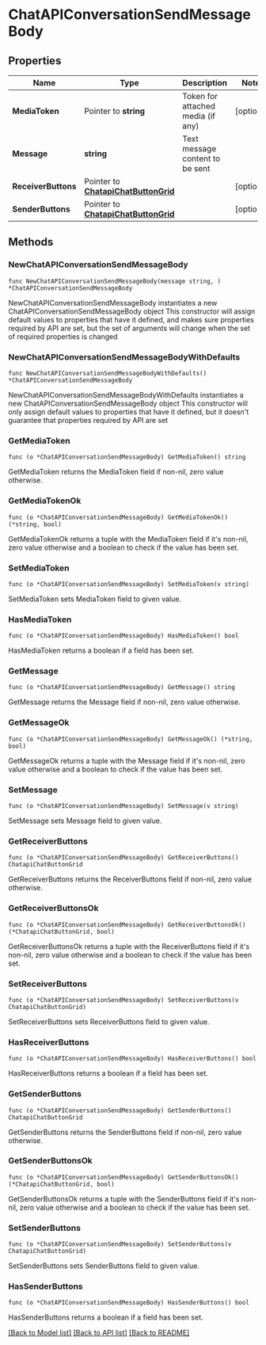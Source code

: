 # ChatAPIConversationSendMessageBody

## Properties

Name | Type | Description | Notes
------------ | ------------- | ------------- | -------------
**MediaToken** | Pointer to **string** | Token for attached media (if any) | [optional] 
**Message** | **string** | Text message content to be sent | 
**ReceiverButtons** | Pointer to [**ChatapiChatButtonGrid**](ChatapiChatButtonGrid.md) |  | [optional] 
**SenderButtons** | Pointer to [**ChatapiChatButtonGrid**](ChatapiChatButtonGrid.md) |  | [optional] 

## Methods

### NewChatAPIConversationSendMessageBody

`func NewChatAPIConversationSendMessageBody(message string, ) *ChatAPIConversationSendMessageBody`

NewChatAPIConversationSendMessageBody instantiates a new ChatAPIConversationSendMessageBody object
This constructor will assign default values to properties that have it defined,
and makes sure properties required by API are set, but the set of arguments
will change when the set of required properties is changed

### NewChatAPIConversationSendMessageBodyWithDefaults

`func NewChatAPIConversationSendMessageBodyWithDefaults() *ChatAPIConversationSendMessageBody`

NewChatAPIConversationSendMessageBodyWithDefaults instantiates a new ChatAPIConversationSendMessageBody object
This constructor will only assign default values to properties that have it defined,
but it doesn't guarantee that properties required by API are set

### GetMediaToken

`func (o *ChatAPIConversationSendMessageBody) GetMediaToken() string`

GetMediaToken returns the MediaToken field if non-nil, zero value otherwise.

### GetMediaTokenOk

`func (o *ChatAPIConversationSendMessageBody) GetMediaTokenOk() (*string, bool)`

GetMediaTokenOk returns a tuple with the MediaToken field if it's non-nil, zero value otherwise
and a boolean to check if the value has been set.

### SetMediaToken

`func (o *ChatAPIConversationSendMessageBody) SetMediaToken(v string)`

SetMediaToken sets MediaToken field to given value.

### HasMediaToken

`func (o *ChatAPIConversationSendMessageBody) HasMediaToken() bool`

HasMediaToken returns a boolean if a field has been set.

### GetMessage

`func (o *ChatAPIConversationSendMessageBody) GetMessage() string`

GetMessage returns the Message field if non-nil, zero value otherwise.

### GetMessageOk

`func (o *ChatAPIConversationSendMessageBody) GetMessageOk() (*string, bool)`

GetMessageOk returns a tuple with the Message field if it's non-nil, zero value otherwise
and a boolean to check if the value has been set.

### SetMessage

`func (o *ChatAPIConversationSendMessageBody) SetMessage(v string)`

SetMessage sets Message field to given value.


### GetReceiverButtons

`func (o *ChatAPIConversationSendMessageBody) GetReceiverButtons() ChatapiChatButtonGrid`

GetReceiverButtons returns the ReceiverButtons field if non-nil, zero value otherwise.

### GetReceiverButtonsOk

`func (o *ChatAPIConversationSendMessageBody) GetReceiverButtonsOk() (*ChatapiChatButtonGrid, bool)`

GetReceiverButtonsOk returns a tuple with the ReceiverButtons field if it's non-nil, zero value otherwise
and a boolean to check if the value has been set.

### SetReceiverButtons

`func (o *ChatAPIConversationSendMessageBody) SetReceiverButtons(v ChatapiChatButtonGrid)`

SetReceiverButtons sets ReceiverButtons field to given value.

### HasReceiverButtons

`func (o *ChatAPIConversationSendMessageBody) HasReceiverButtons() bool`

HasReceiverButtons returns a boolean if a field has been set.

### GetSenderButtons

`func (o *ChatAPIConversationSendMessageBody) GetSenderButtons() ChatapiChatButtonGrid`

GetSenderButtons returns the SenderButtons field if non-nil, zero value otherwise.

### GetSenderButtonsOk

`func (o *ChatAPIConversationSendMessageBody) GetSenderButtonsOk() (*ChatapiChatButtonGrid, bool)`

GetSenderButtonsOk returns a tuple with the SenderButtons field if it's non-nil, zero value otherwise
and a boolean to check if the value has been set.

### SetSenderButtons

`func (o *ChatAPIConversationSendMessageBody) SetSenderButtons(v ChatapiChatButtonGrid)`

SetSenderButtons sets SenderButtons field to given value.

### HasSenderButtons

`func (o *ChatAPIConversationSendMessageBody) HasSenderButtons() bool`

HasSenderButtons returns a boolean if a field has been set.


[[Back to Model list]](../README.md#documentation-for-models) [[Back to API list]](../README.md#documentation-for-api-endpoints) [[Back to README]](../README.md)


